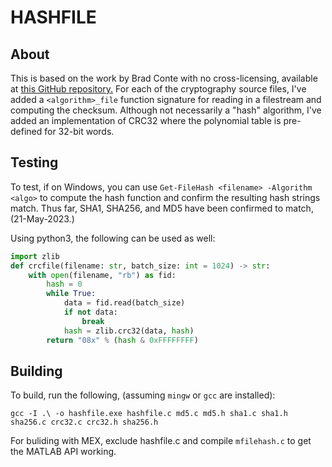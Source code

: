 # HASHFILE

## About
This is based on the work by Brad Conte with no cross-licensing, available at
[this GitHub repository.](https://github.com/B-Con/crypto-algorithms) For each of the
cryptography source files, I've added a `<algorithm>_file` function signature for reading
in a filestream and computing the checksum. Although not necessarily a "hash" algorithm,
I've added an implementation of CRC32 where the polynomial table is pre-defined for 32-bit words.

## Testing
To test, if on Windows, you can use `Get-FileHash <filename> -Algorithm <algo>` to compute
the hash function and confirm the resulting hash strings match. Thus far, SHA1, SHA256, and MD5
have been confirmed to match, (21-May-2023.)

Using python3, the following can be used as well:
```python
import zlib
def crcfile(filename: str, batch_size: int = 1024) -> str:
    with open(filename, "rb") as fid:
        hash = 0
        while True:
            data = fid.read(batch_size)
            if not data:
                break
            hash = zlib.crc32(data, hash)
        return "08x" % (hash & 0xFFFFFFFF)
```

## Building
To build, run the following, (assuming `mingw` or `gcc` are installed):
```
gcc -I .\ -o hashfile.exe hashfile.c md5.c md5.h sha1.c sha1.h sha256.c crc32.c crc32.h sha256.h
```
For buliding with MEX, exclude hashfile.c and compile `mfilehash.c` to get the MATLAB API working.